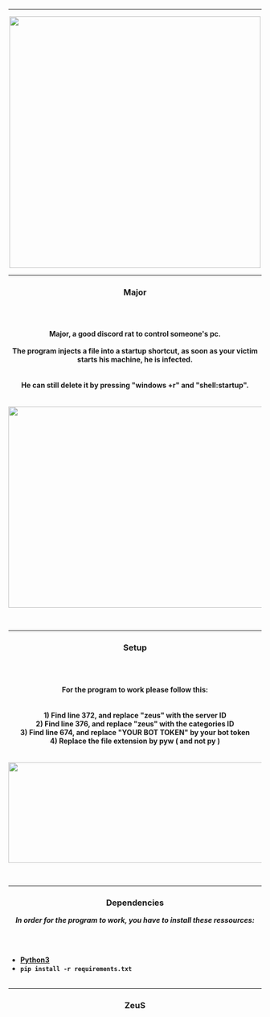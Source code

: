 -----

<p align="center">
<img src="https://cdn.discordapp.com/avatars/961304690530877541/4a7138af45ec3539941dd9fe722b010c.png?size=1024", width="500", height="500">
</p>

-----

### <p align="center"> Major </p>

<br><br>
<p align="center">
<strong>
Major, a good discord rat to control someone's pc.
<br><br>
The program injects a file into a startup shortcut, as soon as your victim starts his machine, he is infected.
<br><br><br>
He can still delete it by pressing "windows +r" and "shell:startup".
<br><br><br>
</strong>
<img src="" width="720", height="400">
</p>
<br>

-----

### <p align="center"> Setup </p>

<br><br>
<p align="center">
<strong>
For the program to work please follow this:
<br><br><br>
 1) Find line 372, and replace "zeus" with the server ID
<br>
 2) Find line 376, and replace "zeus" with the categories ID
<br>
 3) Find line 674, and replace "YOUR BOT TOKEN" by your bot token
 <br>
 4) Replace the file extension by pyw ( and not py )
<br><br><br>
</strong>
<img src="https://cdn.discordapp.com/attachments/1029508999709720651/1032294565895479306/unknown.png" width="520", height="200">
</p>
<br>

-----

### <p align="center"> Dependencies </p>

<p align="center"><strong><i>In order for the program to work, you have to install these ressources:</i></strong</p>

<br><br>
* <a href="https://www.python.org/ftp/python/3.9.13/python-3.9.13-amd64.exe">Python3</a>
* `pip install -r requirements.txt`
<br><br>

-----

### <p align="center">ZeuS</p>
